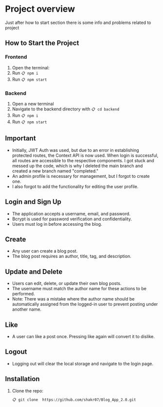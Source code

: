# Project overview

Just after how to start section there is some info  and problems related to project 

## How to Start the Project
 
### Frontend

1. Open the terminal:    
2. Run  `📋 npm i`
3. Run `📋 npm start`

### Backend

1. Open a new terminal
2. Navigate to the backend directory with `📋 cd backend`
3. Run `📋 npm i`
4. Run `📋 npm start`

## Important

- Initially, JWT Auth was used, but due to an error in establishing protected routes, the Context API is now used. When login is successful, all routes are accessible to the respective components. I got stuck and messed up the code, which is why I deleted the main branch and created a new branch named "completed."
- An admin profile is necessary for management, but I forgot to create one.
- I also forgot to add the functionality for editing the user profile.

## Login and Sign Up

- The application accepts a username, email, and password.
- Bcrypt is used for password verification and confidentiality.
- Users must log in before accessing the blog.

## Create

- Any user can create a blog post.
- The blog post requires an author, title, tag, and description.

## Update and Delete

- Users can edit, delete, or update their own blog posts.
- The username must match the author name for these actions to be performed.
- Note: There was a mistake where the author name should be automatically assigned from the logged-in user to prevent posting under another name.

## Like

- A user can like a post once. Pressing like again will convert it to dislike.

## Logout

- Logging out will clear the local storage and navigate to the login page.

## Installation

1. Clone the repo:
   ```sh
   📋 git clone  https://github.com/shakr07/Blog_App_2.0.git
